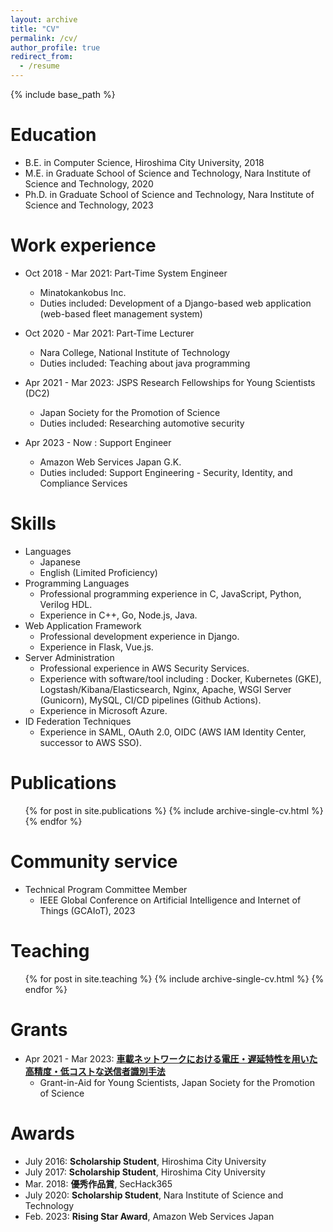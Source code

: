 ```yaml
---
layout: archive
title: "CV"
permalink: /cv/
author_profile: true
redirect_from:
  - /resume
---
```


{% include base_path %}

Education
======
* B.E. in Computer Science, Hiroshima City University, 2018
* M.E. in Graduate School of Science and Technology, Nara Institute of Science and Technology, 2020
* Ph.D. in Graduate School of Science and Technology, Nara Institute of Science and Technology, 2023

Work experience
======
* Oct 2018 - Mar 2021: Part-Time System Engineer
  * Minatokankobus Inc.
  * Duties included: Development of a Django-based web application (web-based fleet management system)

* Oct 2020 - Mar 2021: Part-Time Lecturer
  * Nara College, National Institute of Technology
  * Duties included: Teaching about java programming
  
* Apr 2021 - Mar 2023: JSPS Research Fellowships for Young Scientists (DC2)
  * Japan Society for the Promotion of Science
  * Duties included: Researching automotive security

* Apr 2023 - Now : Support Engineer
  * Amazon Web Services Japan G.K.
  * Duties included: Support Engineering - Security, Identity, and Compliance Services

Skills
======
* Languages
  * Japanese
  * English (Limited Proficiency)
* Programming Languages
  * Professional programming experience in C, JavaScript, Python, Verilog HDL.
  * Experience in C++, Go, Node.js, Java.
* Web Application Framework
  * Professional development experience in Django.
  * Experience in Flask, Vue.js.
* Server Administration
  * Professional experience in AWS Security Services.
  * Experience with software/tool including : Docker, Kubernetes (GKE), Logstash/Kibana/Elasticsearch, Nginx, Apache, WSGI Server (Gunicorn), MySQL, CI/CD pipelines (Github Actions).
  * Experience in Microsoft Azure.
* ID Federation Techniques
  * Experience in SAML, OAuth 2.0, OIDC (AWS IAM Identity Center, successor to AWS SSO).

Publications
======
  <ul>{% for post in site.publications %}
    {% include archive-single-cv.html %}
  {% endfor %}</ul>
  
<!-- Talks
======
  <ul>{% for post in site.talks %}
    {% include archive-single-talk-cv.html %}
  {% endfor %}</ul>
-->

Community service
======
* Technical Program Committee Member
  * IEEE Global Conference on Artificial Intelligence and Internet of Things (GCAIoT), 2023
  
Teaching
======
  <ul>{% for post in site.teaching %}
    {% include archive-single-cv.html %}
  {% endfor %}</ul>

Grants
======
* Apr 2021 - Mar 2023: <b><a href="https://kaken.nii.ac.jp/grant/KAKENHI-PROJECT-21J10516/">車載ネットワークにおける電圧・遅延特性を用いた高精度・低コストな送信者識別手法</a></b>
  * Grant-in-Aid for Young Scientists, Japan Society for the Promotion of Science

Awards
======
* July 2016: <b>Scholarship Student</b>, Hiroshima City University
* July 2017: <b>Scholarship Student</b>, Hiroshima City University
* Mar. 2018: <b>優秀作品賞</b>, SecHack365
* July 2020: <b>Scholarship Student</b>, Nara Institute of Science and Technology
* Feb. 2023: <b>Rising Star Award</b>, Amazon Web Services Japan
